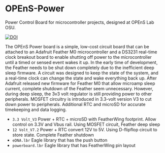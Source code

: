 # OPEnS-Power
Power Control Board for microcontroller projects, designed at OPEnS Lab OSU.

[![DOI](https://zenodo.org/badge/DOI/10.5281/zenodo.2641123.svg)](https://doi.org/10.5281/zenodo.2641123)

The OPEnS Power board is a simple, low-cost circuit board that can be attached to an Adafruit Feather M0 microcontroller and a DS3231 real-time clock breakout board to enable shutting off power to the microcontroller until a timed or sensed event wakes it up.
In the early time of development, the Feather needs to be shut down completely due to the inefficient  deep sleep firmware.
A circuit was designed to keep the state of the system, and a real-time clock can change the state and wake everything back up.
After Adafruit released new firmware for Feather M0 that allow microamp sleep current, complete shutdown of the Feather seem unnecessary.
However, during deep sleep, the 3v3 volt regulator is still providing power to other peripherals. 
MOSFET circuitry is introduced in 3.3-volt version V3 to cut down power to peripherals. Additional RTC and microSD for accurate timekeeping and data logging.


* `3.3 Volt_V3` Power + RTC + microSD with FeatherWing footprint. Allow control on 3.3V and Vbus rail. Using MOSFET circuit, Feather deep sleep
* `12 Volt_V7.2` Power + RTC convert 12V to 5V. Using D-flipflop circuit to store state. Complete Feather shutdown
* `eDNA.lbr` Eagle library that has the push button
* `powerboard.lbr` Eagle library that has FeatherWing pin layout
